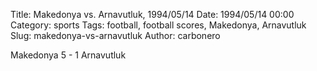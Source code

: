 Title: Makedonya vs. Arnavutluk, 1994/05/14
Date: 1994/05/14 00:00
Category: sports
Tags: football, football scores, Makedonya, Arnavutluk
Slug: makedonya-vs-arnavutluk
Author: carbonero


Makedonya 5 - 1 Arnavutluk
